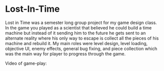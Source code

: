# Lost-In-Time

Lost in Time was a semester long group project for my game design class. In the game you played as a scientist that believed he could build a time machine but instead of it sending him to the future he gets sent to an alternate reality where his only way to escape is collect all the pieces of his machine and rebuild it.
My main roles were level design, level loading, objective UI, enemy effects, general bug fixing, and piece collection which was the main way for player to progress through the game.

Video of game-play:
